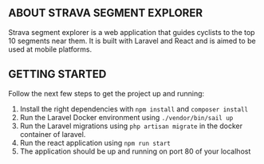 ## ABOUT STRAVA SEGMENT EXPLORER
Strava segment explorer is a web application that guides cyclists to the top 10 segments near them. It is built with Laravel and React and is aimed to be used at mobile platforms.

## GETTING STARTED
Follow the next few steps to get the project up and running:
1. Install the right dependencies with `npm install` and `composer install`
2. Run the Laravel Docker environment using `./vendor/bin/sail up`
2. Run the Laravel migrations using `php artisan migrate` in the docker container  of laravel.
3. Run the react application using `npm run start`
4. The application should be up and running on port 80 of your localhost
